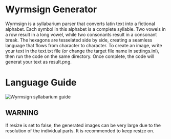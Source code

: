 # Wyrmsign Generator

Wyrmsign is a syllabarium parser that converts latin text into a fictional alphabet. Each symbol in this alphabet is a complete syllable. Two vowels in a row result in a long vowel, while two consonants result in a consonant break. The hexagons are tesselated side by side, creating a seamless language that flows from character to character.
To create an image, write your text in the text.txt file (or change the target file name in settings.ini), then run the code on the same directory. Once complete, the code will generat your text as result.png.

# Language Guide
![Wyrmsign syllabarium guide](https://i.imgur.com/JCI4ucK.png)

## WARNING
If resize is set to false, the generated images can be very large due to the resolution of the individual parts. It is recommended to keep resize on.
